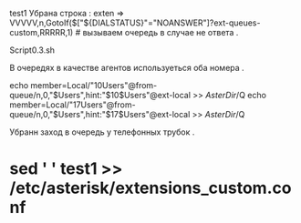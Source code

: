 test1
Убрана строка :
exten => VVVVV,n,GotoIf($["${DIALSTATUS}"="NOANSWER"]?ext-queues-custom,RRRRR,1) # вызываем очередь в случае не ответа .


Script0.3.sh

В очередях в качестве агентов используеться оба номера .

echo member=Local/"$10$Users"@from-queue/n,0,"$Users",hint:"$10$Users"@ext-local >>  $AsterDir/$Q
echo member=Local/"$17$Users"@from-queue/n,0,"$Users",hint:"$17$Users"@ext-local >>  $AsterDir/$Q

Убранн заход в очередь у телефонных трубок .

# sed  ' '  test1 >> /etc/asterisk/extensions_custom.conf